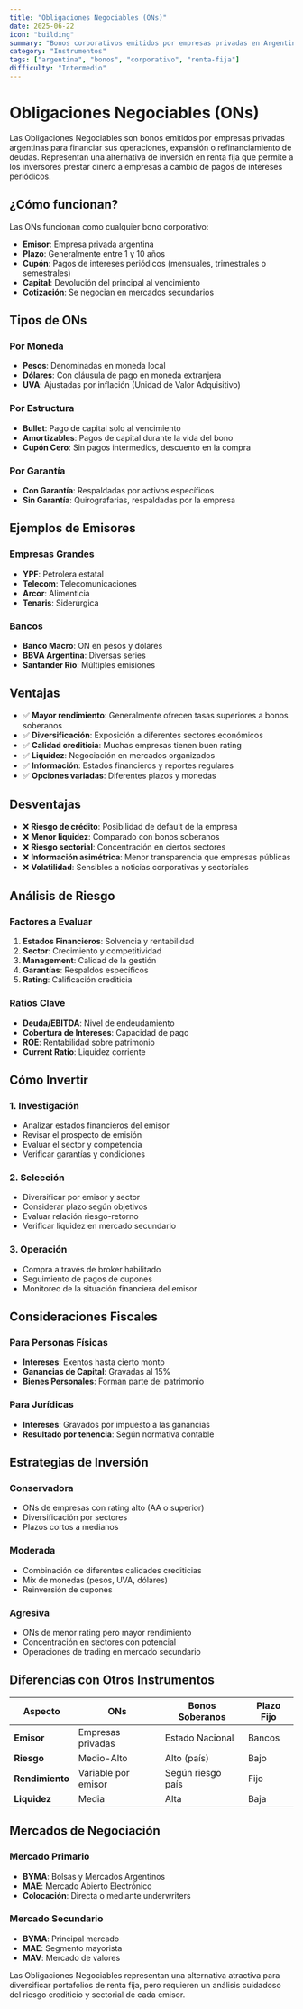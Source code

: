 ```yaml
---
title: "Obligaciones Negociables (ONs)"
date: 2025-06-22
icon: "building"
summary: "Bonos corporativos emitidos por empresas privadas en Argentina para financiar sus operaciones, ofreciendo una alternativa a la deuda soberana con diferentes perfiles de riesgo-retorno."
category: "Instrumentos"
tags: ["argentina", "bonos", "corporativo", "renta-fija"]
difficulty: "Intermedio"
---
```


# Obligaciones Negociables (ONs)

Las Obligaciones Negociables son bonos emitidos por empresas privadas argentinas para financiar sus operaciones, expansión o refinanciamiento de deudas. Representan una alternativa de inversión en renta fija que permite a los inversores prestar dinero a empresas a cambio de pagos de intereses periódicos.

## ¿Cómo funcionan?

Las ONs funcionan como cualquier bono corporativo:

- **Emisor**: Empresa privada argentina
- **Plazo**: Generalmente entre 1 y 10 años
- **Cupón**: Pagos de intereses periódicos (mensuales, trimestrales o semestrales)
- **Capital**: Devolución del principal al vencimiento
- **Cotización**: Se negocian en mercados secundarios

## Tipos de ONs

### Por Moneda
- **Pesos**: Denominadas en moneda local
- **Dólares**: Con cláusula de pago en moneda extranjera
- **UVA**: Ajustadas por inflación (Unidad de Valor Adquisitivo)

### Por Estructura
- **Bullet**: Pago de capital solo al vencimiento
- **Amortizables**: Pagos de capital durante la vida del bono
- **Cupón Cero**: Sin pagos intermedios, descuento en la compra

### Por Garantía
- **Con Garantía**: Respaldadas por activos específicos
- **Sin Garantía**: Quirografarias, respaldadas por la empresa

## Ejemplos de Emisores

### Empresas Grandes
- **YPF**: Petrolera estatal
- **Telecom**: Telecomunicaciones
- **Arcor**: Alimenticia
- **Tenaris**: Siderúrgica

### Bancos
- **Banco Macro**: ON en pesos y dólares
- **BBVA Argentina**: Diversas series
- **Santander Rio**: Múltiples emisiones

## Ventajas

- ✅ **Mayor rendimiento**: Generalmente ofrecen tasas superiores a bonos soberanos
- ✅ **Diversificación**: Exposición a diferentes sectores económicos
- ✅ **Calidad crediticia**: Muchas empresas tienen buen rating
- ✅ **Liquidez**: Negociación en mercados organizados
- ✅ **Información**: Estados financieros y reportes regulares
- ✅ **Opciones variadas**: Diferentes plazos y monedas

## Desventajas

- ❌ **Riesgo de crédito**: Posibilidad de default de la empresa
- ❌ **Menor liquidez**: Comparado con bonos soberanos
- ❌ **Riesgo sectorial**: Concentración en ciertos sectores
- ❌ **Información asimétrica**: Menor transparencia que empresas públicas
- ❌ **Volatilidad**: Sensibles a noticias corporativas y sectoriales

## Análisis de Riesgo

### Factores a Evaluar
1. **Estados Financieros**: Solvencia y rentabilidad
2. **Sector**: Crecimiento y competitividad
3. **Management**: Calidad de la gestión
4. **Garantías**: Respaldos específicos
5. **Rating**: Calificación crediticia

### Ratios Clave
- **Deuda/EBITDA**: Nivel de endeudamiento
- **Cobertura de Intereses**: Capacidad de pago
- **ROE**: Rentabilidad sobre patrimonio
- **Current Ratio**: Liquidez corriente

## Cómo Invertir

### 1. Investigación
- Analizar estados financieros del emisor
- Revisar el prospecto de emisión
- Evaluar el sector y competencia
- Verificar garantías y condiciones

### 2. Selección
- Diversificar por emisor y sector
- Considerar plazo según objetivos
- Evaluar relación riesgo-retorno
- Verificar liquidez en mercado secundario

### 3. Operación
- Compra a través de broker habilitado
- Seguimiento de pagos de cupones
- Monitoreo de la situación financiera del emisor

## Consideraciones Fiscales

### Para Personas Físicas
- **Intereses**: Exentos hasta cierto monto
- **Ganancias de Capital**: Gravadas al 15%
- **Bienes Personales**: Forman parte del patrimonio

### Para Jurídicas
- **Intereses**: Gravados por impuesto a las ganancias
- **Resultado por tenencia**: Según normativa contable

## Estrategias de Inversión

### Conservadora
- ONs de empresas con rating alto (AA o superior)
- Diversificación por sectores
- Plazos cortos a medianos

### Moderada
- Combinación de diferentes calidades crediticias
- Mix de monedas (pesos, UVA, dólares)
- Reinversión de cupones

### Agresiva
- ONs de menor rating pero mayor rendimiento
- Concentración en sectores con potencial
- Operaciones de trading en mercado secundario

## Diferencias con Otros Instrumentos

| Aspecto | ONs | Bonos Soberanos | Plazo Fijo |
|---------|-----|-----------------|-------------|
| **Emisor** | Empresas privadas | Estado Nacional | Bancos |
| **Riesgo** | Medio-Alto | Alto (país) | Bajo |
| **Rendimiento** | Variable por emisor | Según riesgo país | Fijo |
| **Liquidez** | Media | Alta | Baja |

## Mercados de Negociación

### Mercado Primario
- **BYMA**: Bolsas y Mercados Argentinos
- **MAE**: Mercado Abierto Electrónico
- **Colocación**: Directa o mediante underwriters

### Mercado Secundario
- **BYMA**: Principal mercado
- **MAE**: Segmento mayorista
- **MAV**: Mercado de valores

Las Obligaciones Negociables representan una alternativa atractiva para diversificar portafolios de renta fija, pero requieren un análisis cuidadoso del riesgo crediticio y sectorial de cada emisor.